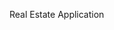 Real Estate Application

<!-- ![alt text](https://github.com/[username]/[reponame]/blob/[branch]/image.jpg?raw=true) -->